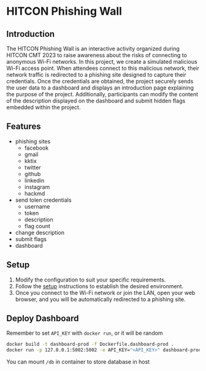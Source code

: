 # HITCON Phishing Wall

## Introduction
The HITCON Phishing Wall is an interactive activity organized during HITCON CMT 2023 to raise awareness about the risks of connecting to anonymous Wi-Fi networks. In this project, we create a simulated malicious Wi-Fi access point. When attendees connect to this malicious network, their network traffic is redirected to a phishing site designed to capture their credentials. Once the credentials are obtained, the project securely sends the user data to a dashboard and displays an introduction page explaining the purpose of the project. Additionally, participants can modify the content of the description displayed on the dashboard and submit hidden flags embedded within the project.

## Features
* phishing sites
    * facebook
    * gmail
    * kktix
    * twitter
    * github
    * linkedin
    * instagram
    * hackmd
* send tolen credentials
    * username
    * token
    * description
    * flag count
* change description
* submit flags
* dashboard

## Setup
1. Modify the configuration to suit your specific requirements.
2. Follow the [setup](./setup) instructions to establish the desired environment.
3. Once you connect to the Wi-Fi network or join the LAN, open your web browser, and you will be automatically redirected to a phishing site.

## Deploy Dashboard

Remember to set `API_KEY` with `docker run`, or it will be random

```sh
docker build -t dashboard-prod -f Dockerfile.dashboard-prod .
docker run -p 127.0.0.1:5002:5002 -e API_KEY="<API_KEY>" dashboard-prod
```

You can mount `/db` in container to store database in host
